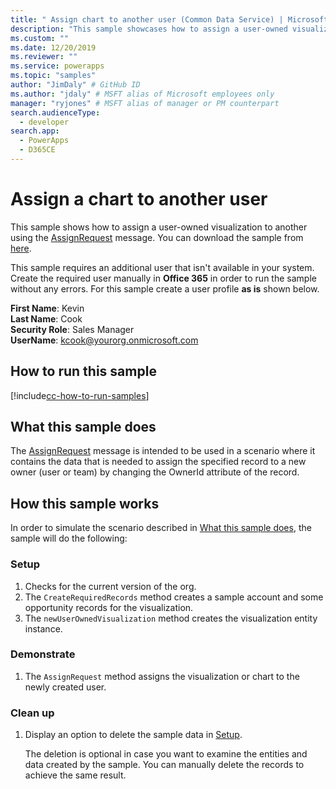 ```yaml
---
title: " Assign chart to another user (Common Data Service) | Microsoft Docs" # Intent and product brand in a unique string of 43-59 chars including spaces
description: "This sample showcases how to assign a user-owned visualization to another user " # 115-145 characters including spaces. This abstract displays in the search result.
ms.custom: ""
ms.date: 12/20/2019
ms.reviewer: ""
ms.service: powerapps
ms.topic: "samples"
author: "JimDaly" # GitHub ID
ms.author: "jdaly" # MSFT alias of Microsoft employees only
manager: "ryjones" # MSFT alias of manager or PM counterpart
search.audienceType: 
  - developer
search.app: 
  - PowerApps
  - D365CE
---
```


# Assign a chart to another user

This sample shows how to assign a user-owned visualization to another using the [AssignRequest](https://docs.microsoft.com/dotnet/api/microsoft.crm.sdk.messages.assignrequest?view=dynamics-general-ce-9) message. You can download the sample from [here](https://github.com/microsoft/PowerApps-Samples/tree/master/cds/orgsvc/C%23/AssignChartToAnotherUser).

This sample requires an additional user that isn't available in your system. Create the required user manually in **Office 365** in order to run the sample without any errors. For this sample create a user profile **as is** shown below. 

**First Name**: Kevin<br/>
**Last Name**: Cook<br/>
**Security Role**: Sales Manager<br/>
**UserName**: kcook@yourorg.onmicrosoft.com<br/>

## How to run this sample

[!include[cc-how-to-run-samples](../../includes/cc-how-to-run-samples.md)]

## What this sample does

The [AssignRequest](https://docs.microsoft.com/dotnet/api/microsoft.crm.sdk.messages.assignrequest?view=dynamics-general-ce-9) message is intended to be used in a scenario where it contains the data that is needed to assign the specified record to a new owner (user or team) by changing the OwnerId attribute of the record.

## How this sample works

In order to simulate the scenario described in [What this sample does](#what-this-sample-does), the sample will do the following:

### Setup

1. Checks for the current version of the org.
2. The `CreateRequiredRecords` method creates a sample account and some opportunity records for the visualization.
3. The `newUserOwnedVisualization` method creates the visualization entity instance.

### Demonstrate

1. The `AssignRequest` method assigns the visualization or chart to the newly created user.

### Clean up

1. Display an option to delete the sample data in [Setup](#setup).

   The deletion is optional in case you want to examine the entities and data created by the sample. You can manually delete the records to achieve the same result.